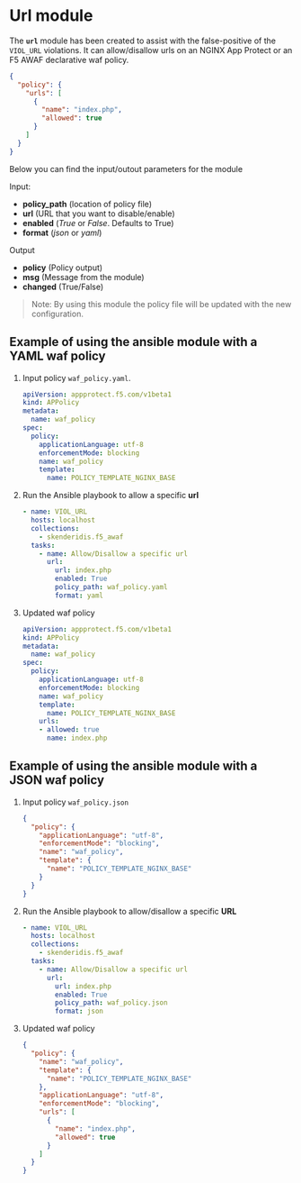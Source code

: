 # Url module

The **`url`** module has been created to assist with the false-positive of the `VIOL_URL` violations. It can allow/disallow urls on an NGINX App Protect or an F5 AWAF declarative waf policy.

```json
{
  "policy": {
    "urls": [
      {
        "name": "index.php",
        "allowed": true
      }
    ]
  }
}
```

Below you can find the input/outout parameters for the module

Input:
- **policy_path** (location of policy file)
- **url** (URL that you want to disable/enable)
- **enabled** (*True* or *False*. Defaults to True)
- **format** (*json* or *yaml*)

Output
- **policy** (Policy output)
- **msg** (Message from the module)
- **changed** (True/False)

> Note: By using this module the policy file will be updated with the new configuration.

## Example of using the ansible module with a YAML waf policy

1. Input policy `waf_policy.yaml`.
    ```yaml
    apiVersion: appprotect.f5.com/v1beta1
    kind: APPolicy
    metadata:
      name: waf_policy
    spec:
      policy:
        applicationLanguage: utf-8
        enforcementMode: blocking
        name: waf_policy
        template:
          name: POLICY_TEMPLATE_NGINX_BASE
    ```

2. Run the Ansible playbook to allow a specific **url**
    ```yaml
    - name: VIOL_URL
      hosts: localhost
      collections:
        - skenderidis.f5_awaf         
      tasks:
        - name: Allow/Disallow a specific url
          url:
            url: index.php
            enabled: True
            policy_path: waf_policy.yaml
            format: yaml
    ```

3. Updated waf policy
    ```yaml
    apiVersion: appprotect.f5.com/v1beta1
    kind: APPolicy
    metadata:
      name: waf_policy
    spec:
      policy:
        applicationLanguage: utf-8
        enforcementMode: blocking
        name: waf_policy
        template:
          name: POLICY_TEMPLATE_NGINX_BASE
        urls:
        - allowed: true
          name: index.php
    ```


## Example of using the ansible module with a JSON waf policy

1. Input policy `waf_policy.json`
  
    ```json
    {
      "policy": {
        "applicationLanguage": "utf-8",
        "enforcementMode": "blocking",
        "name": "waf_policy",
        "template": {
          "name": "POLICY_TEMPLATE_NGINX_BASE"
        }
      }
    }
    ```

2. Run the Ansible playbook to allow/disallow a specific  **URL**
    ```yaml
    - name: VIOL_URL
      hosts: localhost
      collections:
        - skenderidis.f5_awaf         
      tasks:
        - name: Allow/Disallow a specific url
          url:
            url: index.php
            enabled: True
            policy_path: waf_policy.json
            format: json
    ```

3. Updated waf policy
    ```json
    {
      "policy": {
        "name": "waf_policy",
        "template": {
          "name": "POLICY_TEMPLATE_NGINX_BASE"
        },
        "applicationLanguage": "utf-8",
        "enforcementMode": "blocking",
        "urls": [
          {
            "name": "index.php",
            "allowed": true
          }
        ]
      }
    }
    ```



